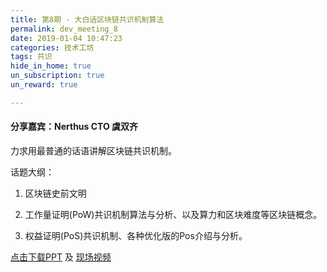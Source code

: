 ```yaml
---
title: 第8期 - 大白话区块链共识机制算法
permalink: dev_meeting_8
date: 2019-01-04 10:47:23
categories: 技术工坊
tags: 共识
hide_in_home: true
un_subscription: true
un_reward: true

---
```


#### 分享嘉宾：Nerthus CTO 虞双齐



力求用最普通的话语讲解区块链共识机制。

话题大纲：

1. 区块链史前文明

2. 工作量证明(PoW)共识机制算法与分析、以及算力和区块难度等区块链概念。

3. 权益证明(PoS)共识机制、各种优化版的Pos介绍与分析。


[点击下载PPT](https://img.learnblockchain.cn/pdf/meetup_8.pdf) 及 [现场视频](https://m.qlchat.com/wechat/page/channel-intro?channelId=2000003201470300)
